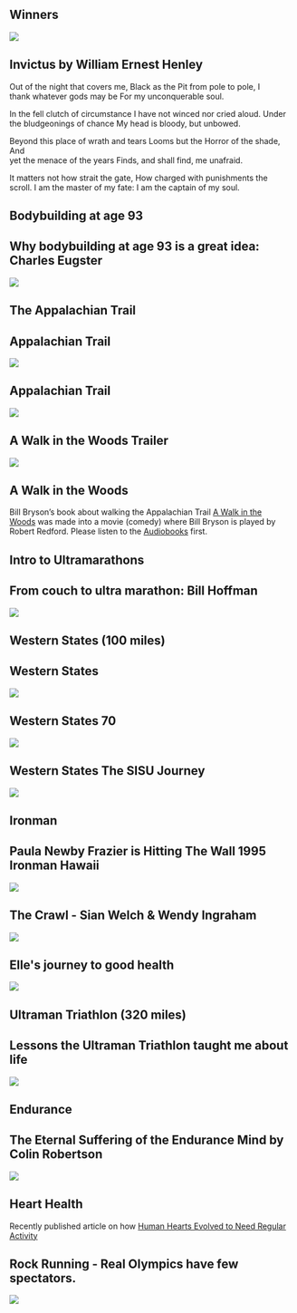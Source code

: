 Winners
-------

[![]( /image/yid-paOvrIKH2Os.jpg)](https://www.youtube.com/watch?v=paOvrIKH2Os)

Invictus by William Ernest Henley
---------------------------------

Out of the night that covers me, Black as the Pit from pole to pole, I  
thank whatever gods may be For my unconquerable soul.

In the fell clutch of circumstance I have not winced nor cried aloud. Under  
the bludgeonings of chance My head is bloody, but unbowed.

Beyond this place of wrath and tears Looms but the Horror of the shade, And  
yet the menace of the years Finds, and shall find, me unafraid.

It matters not how strait the gate, How charged with punishments the  
scroll. I am the master of my fate: I am the captain of my soul.

Bodybuilding at age 93
----------------------

Why bodybuilding at age 93 is a great idea: Charles Eugster
-----------------------------------------------------------

[![]( /image/yid-rGgoCm1hofM.jpg)](https://www.youtube.com/watch?v=rGgoCm1hofM)

The Appalachian Trail
---------------------

Appalachian Trail
-----------------

[![]( /image/yid-hPSvdKTEZug.jpg)](https://www.youtube.com/watch?v=hPSvdKTEZug)

Appalachian Trail
-----------------

[![]( /image/yid-hT8ZMp8Ec7U.jpg)](https://www.youtube.com/watch?v=hT8ZMp8Ec7U)

A Walk in the Woods Trailer
---------------------------

[![]( /image/yid-cOF2LIAp9bw.jpg)](https://www.youtube.com/watch?v=cOF2LIAp9bw)

A Walk in the Woods
-------------------

Bill Bryson’s book about walking the Appalachian Trail [A Walk in the  
Woods](https://www.audible.com/pd/A-Walk-in-the-Woods-Audiobook/B0091J9AQQ) was made into a movie (comedy) where Bill Bryson is played by  
Robert Redford. Please listen to the [Audiobooks](https://www.audible.com/pd/A-Walk-in-the-Woods-Audiobook/B0091J9AQQ) first.

Intro to Ultramarathons
-----------------------

From couch to ultra marathon: Bill Hoffman
------------------------------------------

[![]( /image/yid-sQsaI8wfr8k.jpg)](https://www.youtube.com/watch?v=sQsaI8wfr8k)

Western States (100 miles)
--------------------------

Western States
--------------

[![]( /image/yid-kYgcTJBLwsU.jpg)](https://www.youtube.com/watch?v=kYgcTJBLwsU)

Western States 70
-----------------

[![]( /image/yid-Wqmu8glgE8U.jpg)](https://www.youtube.com/watch?v=Wqmu8glgE8U)

Western States The SISU Journey
-------------------------------

[![]( /image/yid-mmX1MGhR3WU.jpg)](https://www.youtube.com/watch?v=mmX1MGhR3WU)

Ironman
-------

Paula Newby Frazier is Hitting The Wall 1995 Ironman Hawaii
-----------------------------------------------------------

[![]( /image/yid-g_utqeQALVE.jpg)](https://www.youtube.com/watch?v=g_utqeQALVE)

The Crawl - Sian Welch & Wendy Ingraham
---------------------------------------

[![]( /image/yid-MTn1v5TGK_w.jpg)](https://www.youtube.com/watch?v=MTn1v5TGK_w)

Elle's journey to good health
-----------------------------

[![]( /image/yid-oGW5APQVg-c.jpg)](https://www.youtube.com/watch?v=oGW5APQVg-c)

Ultraman Triathlon (320 miles)
------------------------------

Lessons the Ultraman Triathlon taught me about life
---------------------------------------------------

[![]( /image/yid-P5pm-FyovNk.jpg)](https://www.youtube.com/watch?v=P5pm-FyovNk)

Endurance
---------

The Eternal Suffering of the Endurance Mind by Colin Robertson
--------------------------------------------------------------

[![]( /image/yid-DJrdV0ZQWxQ.jpg)](https://www.youtube.com/watch?v=DJrdV0ZQWxQ)

Heart Health
------------

Recently published article on how [Human Hearts Evolved to Need Regular  
Activity](https://www.insidescience.org/news/human-hearts-evolved-need-regular-activity)

Rock Running - Real Olympics have few spectators.
-------------------------------------------------

[![]( /image/yid-vs3WTVFChtw.jpg)](https://www.youtube.com/watch?v=vs3WTVFChtw)